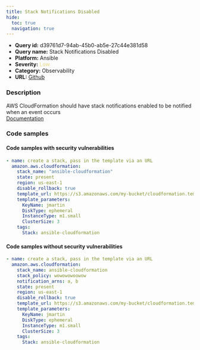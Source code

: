```yaml
---
title: Stack Notifications Disabled
hide:
  toc: true
  navigation: true
---
```


<style>
  .highlight .hll {
    background-color: #ff171742;
  }
  .md-content {
    max-width: 1100px;
    margin: 0 auto;
  }
</style>

-   **Query id:** d39761d7-94ab-45b0-ab5e-27c44e381d58
-   **Query name:** Stack Notifications Disabled
-   **Platform:** Ansible
-   **Severity:** <span style="color:#edd57e">Low</span>
-   **Category:** Observability
-   **URL:** [Github](https://github.com/Checkmarx/kics/tree/master/assets/queries/ansible/aws/stack_notifications_disabled)

### Description
AWS CloudFormation should have stack notifications enabled to be notified when an event occurs<br>
[Documentation](https://docs.ansible.com/ansible/latest/collections/amazon/aws/cloudformation_module.html#parameter-notification_arns)

### Code samples
#### Code samples with security vulnerabilities
```yaml title="Positive test num. 1 - yaml file" hl_lines="2"
- name: create a stack, pass in the template via an URL
  amazon.aws.cloudformation:
    stack_name: "ansible-cloudformation"
    state: present
    region: us-east-1
    disable_rollback: true
    template_url: https://s3.amazonaws.com/my-bucket/cloudformation.template
    template_parameters:
      KeyName: jmartin
      DiskType: ephemeral
      InstanceType: m1.small
      ClusterSize: 3
    tags:
      Stack: ansible-cloudformation

```


#### Code samples without security vulnerabilities
```yaml title="Negative test num. 1 - yaml file"
- name: create a stack, pass in the template via an URL
  amazon.aws.cloudformation:
    stack_name: ansible-cloudformation
    stack_policy: wowowowoowow
    notification_arns: a, b
    state: present
    region: us-east-1
    disable_rollback: true
    template_url: https://s3.amazonaws.com/my-bucket/cloudformation.template
    template_parameters:
      KeyName: jmartin
      DiskType: ephemeral
      InstanceType: m1.small
      ClusterSize: 3
    tags:
      Stack: ansible-cloudformation

```
